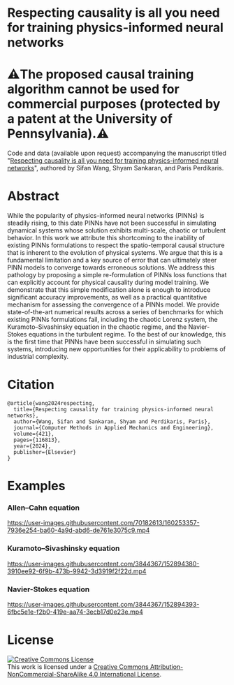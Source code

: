 # Respecting causality is all you need for training physics-informed neural networks

# ⚠️The proposed causal training algorithm cannot be used for commercial purposes (protected by a patent at the University of Pennsylvania).⚠️

Code and data (available upon request) accompanying the manuscript titled "[Respecting causality is all you need for training physics-informed neural networks](https://arxiv.org/abs/2203.07404)", authored by Sifan Wang, Shyam Sankaran, and Paris Perdikaris.

# Abstract

While the popularity of physics-informed neural networks (PINNs) is steadily rising, to this date PINNs have not been successful in simulating dynamical systems whose solution exhibits multi-scale, chaotic or turbulent behavior. In this work we attribute this shortcoming to the inability of existing PINNs formulations to respect the spatio-temporal causal structure that is inherent to the evolution of physical systems. We argue that this is a fundamental limitation and a key source of error that can ultimately steer PINN models to converge towards erroneous solutions. We address this  pathology by proposing a simple re-formulation of PINNs loss functions that can explicitly account for physical causality during model training. We demonstrate that this simple modification alone is enough to introduce significant accuracy improvements, as well as a practical quantitative mechanism for assessing the convergence of a PINNs model. We provide state-of-the-art numerical results across a series of benchmarks for which existing PINNs formulations fail, including the chaotic Lorenz system, the Kuramoto–Sivashinsky equation in the chaotic regime, and the Navier-Stokes equations in the turbulent regime. To the best of our knowledge, this is the first time that PINNs have been successful in simulating such systems, introducing new opportunities for their applicability to problems of industrial complexity.

# Citation

    @article{wang2024respecting,
      title={Respecting causality for training physics-informed neural networks},
      author={Wang, Sifan and Sankaran, Shyam and Perdikaris, Paris},
      journal={Computer Methods in Applied Mechanics and Engineering},
      volume={421},
      pages={116813},
      year={2024},
      publisher={Elsevier}
    }


# Examples

### Allen–Cahn equation

https://user-images.githubusercontent.com/70182613/160253357-7936e254-ba60-4a9d-abd6-de761e3075c9.mp4

### Kuramoto–Sivashinsky equation

https://user-images.githubusercontent.com/3844367/152894380-3910ee92-6f9b-473b-9942-3d3919f2f22d.mp4

### Navier-Stokes equation

https://user-images.githubusercontent.com/3844367/152894393-6fbc5e1e-f2b0-419e-aa74-3ecb17d0e23e.mp4

# License

<a rel="license" href="http://creativecommons.org/licenses/by-nc-sa/4.0/"><img alt="Creative Commons License" style="border-width:0" src="https://i.creativecommons.org/l/by-nc-sa/4.0/88x31.png" /></a><br />This work is licensed under a <a rel="license" href="http://creativecommons.org/licenses/by-nc-sa/4.0/">Creative Commons Attribution-NonCommercial-ShareAlike 4.0 International License</a>.
